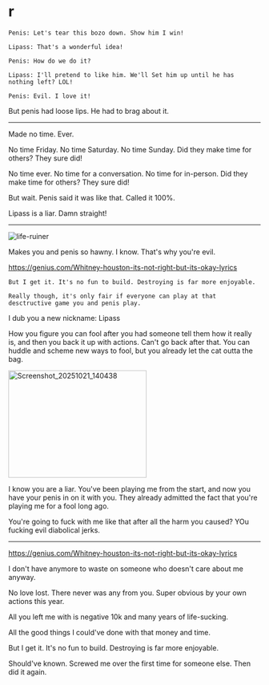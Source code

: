 # r

```
Penis: Let's tear this bozo down. Show him I win!

Lipass: That's a wonderful idea!

Penis: How do we do it?

Lipass: I'll pretend to like him. We'll Set him up until he has nothing left? LOL!

Penis: Evil. I love it!
```

But penis had loose lips. He had to brag about it.

---

Made no time. Ever.

No time Friday. No time Saturday. No time Sunday. Did they make time for others? They sure did!

No time ever. No time for a conversation. No time for in-person. Did they make time for others? They sure did!

But wait. Penis said it was like that. Called it 100%.

Lipass is a liar. Damn straight!

---

![life-ruiner](https://github.com/user-attachments/assets/8a22fb61-df64-4e71-82b2-3cfc65789f92)

Makes you and penis so hawny. I know. That's why you're evil.

https://genius.com/Whitney-houston-its-not-right-but-its-okay-lyrics

```
But I get it. It's no fun to build. Destroying is far more enjoyable.

Really though, it's only fair if everyone can play at that desctructive game you and penis play.
```

I dub you a new nickname: Lipass

How you figure you can fool after you had someone tell them how it really is, and then you back it up with actions. Can't go back after that. You can huddle and scheme new ways to fool, but you already let the cat outta the bag.

<img width="276" height="214" alt="Screenshot_20251021_140438" src="https://github.com/user-attachments/assets/4098b468-9c48-4eaf-8f2a-ade4e68d2a5b" />



I know you are a liar. You've been playing me from the start, and now you have your penis in on it with you. They already admitted the fact that you're playing me for a fool long ago.

You're going to fuck with me like that after all the harm you caused? YOu fucking evil diabolical jerks.

---

https://genius.com/Whitney-houston-its-not-right-but-its-okay-lyrics

I don't have anymore to waste on someone who doesn't care about me anyway.

No love lost. There never was any from you. Super obvious by your own actions this year.

All you left me with is negative 10k and many years of life-sucking.

All the good things I could've done with that money and time. 

But I get it. It's no fun to build. Destroying is far more enjoyable.

Should've known. Screwed me over the first time for someone else. Then did it again.
